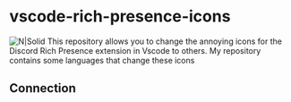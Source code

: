 # vscode-rich-presence-icons

![N|Solid](https://i.imgur.com/MQc2Dsl.png)
This repository allows you to change the annoying icons for the Discord Rich Presence extension in Vscode to others.
My repository contains some languages ​​that change these icons

## Connection
